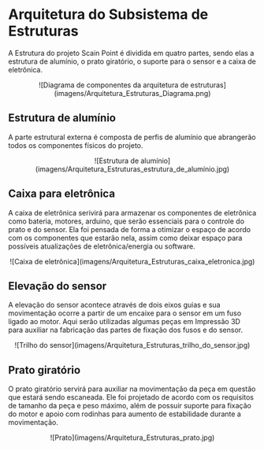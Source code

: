# Arquitetura do Subsistema de Estruturas

A Estrutura do projeto Scain Point é dividida em quatro partes, sendo elas a estrutura de alumínio, o prato giratório, o suporte para o sensor e a caixa de eletrônica. 

<div align="center">
![Diagrama de componentes da arquitetura de estruturas](imagens/Arquitetura_Estruturas_Diagrama.png)
</div>

## Estrutura de alumínio

A parte estrutural externa é composta de perfis de alumínio que abrangerão todos os componentes físicos do projeto. 

<div align="center">
![Estrutura de alumínio](imagens/Arquitetura_Estruturas_estrutura_de_alumínio.jpg)
</div>

## Caixa para eletrônica

A caixa de eletrônica serivirá para armazenar os componentes de eletrônica como bateria, motores, arduino, que serão essenciais para o controle do prato e do sensor. Ela foi pensada de forma a otimizar o espaço de acordo com os componentes que estarão nela, assim como deixar espaço para possíveis atualizações de eletrônica/energia ou software.

<div align="center">
![Caixa de eletrônica](imagens/Arquitetura_Estruturas_caixa_eletronica.jpg)
</div>

## Elevação do sensor

A elevação do sensor acontece através de dois eixos guias e sua movimentação ocorre a partir de um encaixe para o sensor em um fuso ligado ao motor. Aqui serão utilizadas algumas peças em Impressão 3D para auxiliar na fabricação das partes de fixação dos fusos e do sensor.

<div align="center">
![Trilho do sensor](imagens/Arquitetura_Estruturas_trilho_do_sensor.jpg)
</div>

## Prato giratório

O prato giratório servirá para auxiliar na movimentação da peça em questão que estará sendo escaneada. Ele foi projetado de acordo com os requisitos de tamanho da peça e peso máximo, além de possuir suporte para fixação do motor e apoio com rodinhas para aumento de estabilidade durante a movimentação.

<div align="center">
![Prato](imagens/Arquitetura_Estruturas_prato.jpg)
</div>
